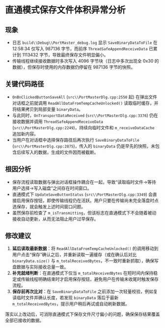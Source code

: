 ﻿# 直通模式保存文件体积异常分析

## 现象
- 日志 `build\\Debug\\PortMaster_debug.log` 显示 `SaveBinaryDataToFile` 在 12:58:34 仅写入 987136 字节，而前序 `ThreadSafeAppendReceiveData` 已累计到 1113432 字节，导致最终保存文件明显偏小。
- 传输线程继续接收数据时多次写入 4096 字节块（日志中多次出现全 0x30 的数据），但保存时使用的内存数据仍停留在 987136 字节的快照。

## 关键代码路径
- `OnBnClickedButtonSaveAll` (`src\\PortMasterDlg.cpp:2550` 起) 在弹出文件对话框之前就调用 `ReadAllDataFromTempCacheUnlocked()` 读取临时缓存，并将结果拷贝到局部变量 `binaryData`。
- 与此同时，`OnTransportDataReceived` (`src\\PortMasterDlg.cpp:3376`) 仍在接收数据并调用 `ThreadSafeAppendReceiveData` (`src\\PortMasterDlg.cpp:2249`)，持续向临时文件和 `m_receiveDataCache` 追加新内容。
- 当用户在对话框中选择保存路径后再次执行 `SaveBinaryDataToFile` (`src\\PortMasterDlg.cpp:2875`)，传入的 `binaryData` 仍是早先的快照，未包含后续写入的数据，生成的文件因而被截断。

## 根因分析
- 保存流程读取数据与弹出对话框操作耦合在一起，导致“读取临时文件→等待用户选择→写入磁盘”之间存在时间窗口。
- 直通模式下 `UpdateSaveButtonStatus` (`src\\PortMasterDlg.cpp:3349`) 会直接启用保存按钮，即使传输线程仍在活跃。用户只要在传输尚未完全落盘时点选保存，就会触发上述时间窗口问题。
- 虽然保存前检查了 `m_isTransmitting`，但该标志在直通模式下不会随着被动接收自动更新，从而无法阻止用户过早保存。

## 修改建议
1. **延后读取最新数据**：将 `ReadAllDataFromTempCacheUnlocked()` 的调用移动到用户点击“保存”确认之后，并重新读取一遍缓存（或在确认后对比 `binaryData.size()` 与 `m_totalReceivedBytes`，不一致时重新抓取），确保写盘数据与实际接收总量一致。
2. **补充就绪判断**：在直通模式下仅当 `m_totalReceivedBytes` 在短时间内保持稳定或传输线程明确结束时才启用保存按钮，避免用户在传输未收尾时触发保存流程。
3. **保存前再次比对**：在 `SaveBinaryDataToFile` 之前添加一次轻量校验，例如复读临时文件并确认长度，若发现 `binaryData` 落后于最新 `m_totalReceivedBytes`，提示用户稍后再试或自动刷新数据。

落实以上改动后，可消除直通模式下保存文件尺寸偏小的问题，确保保存结果覆盖全部已接收的数据。
